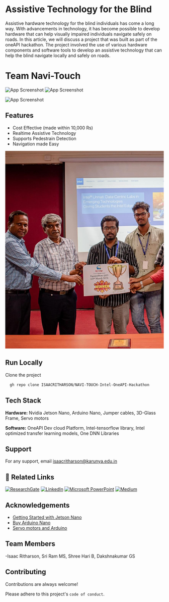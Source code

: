 
# Assistive Technology for the Blind
Assistive hardware technology for the blind individuals has come a long way. With advancements in technology, it has become possible to develop hardware that can help visually impaired individuals navigate safely on roads. In this article, we will discuss a project that was built as part of the oneAPI hackathon. The project involved the use of various hardware components and software tools to develop an assistive technology that can help the blind navigate locally and safely on roads.
# Team Navi-Touch
![App Screenshot](https://miro.medium.com/v2/resize:fit:464/1*jbIR3WVz_-zvsSnYRv3h7A.gif)
![App Screenshot](https://github.com/staroIR11/Navi-Touch--IntelOneAPI/blob/fc5f5985857c0b64180803807de41562b660b2bd/All_Components%20(1).gif)




![App Screenshot](https://miro.medium.com/v2/resize:fit:720/format:webp/0*NJgFCiouEU853mXd.png)



 
## Features

- Cost Effective (made within 10,000 Rs)
- Realtime Assistive Technology
- Supports Pedestrain Detection
- Navigation made Easy

<img src="https://github.com/ISAACRITHARSON/NAVI-TOUCH-Intel-OneAPI-Hackathon/blob/master/Poster/Intel%20Equipathon%20Challenge%20Winners.jpeg" width="800">

## Run Locally

Clone the project

```bash
  gh repo clone ISAACRITHARSON/NAVI-TOUCH-Intel-OneAPI-Hackathon
```





## Tech Stack

**Hardware:** Nvidia Jetson Nano, Arduino Nano, Jumper cables, 3D-Glass Frame, Servo motors

**Software:** OneAPI Dev cloud Platform, Intel-tensorflow library, Intel optimized transfer learning models, One DNN Libraries


## Support

For any support, email isaacritharson@karunya.edu.in 

## 🔗 Related Links
[![ResearchGate](https://img.shields.io/badge/ResearchGate-00CCBB?style=for-the-badge&logo=ResearchGate&logoColor=white)](https://www.researchgate.net/publication/373076872_Project_Based_Learning_2022-23_IMPROVING_MOBILITY_AND_INDEPENDENCE_FOR_HARD-TO-SEE_INDIVIDUALS)
[![LinkedIn](https://img.shields.io/badge/linkedin-0A66C2?style=for-the-badge&logo=linkedin&logoColor=white)](https://www.linkedin.com/in/isaac-ritharson-p-36924b209/)
[![Microsoft PowerPoint](https://img.shields.io/badge/Microsoft_PowerPoint-B7472A?style=for-the-badge&logo=microsoft-powerpoint&logoColor=white)](https://www.researchgate.net/publication/373103156_Presentation)
[![Medium](https://img.shields.io/badge/Medium-12100E?style=for-the-badge&logo=medium&logoColor=white)](https://medium.com/@isaacritharson/revolutionizing-blind-navigation-with-oneapi-e621b8cad0bf)

## Acknowledgements

 - [Getting Started with Jetson Nano](https://developer.nvidia.com/embedded/learn/get-started-jetson-nano-devkit#write)
 - [Buy Arduino Nano](https://store.arduino.cc/products/arduino-nano)
 - [Servo motors and Arduino](https://docs.arduino.cc/learn/electronics/servo-motors)

## Team Members
-Isaac Ritharson, Sri Ram MS, Shree Hari B, Dakshnakumar GS

## Contributing

Contributions are always welcome!

Please adhere to this project's `code of conduct`.


